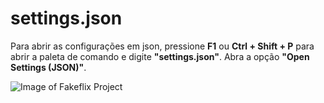 # settings.json

Para abrir as configurações em json, pressione **F1** ou **Ctrl + Shift + P** para abrir a paleta de comando e digite **"settings.json"**. Abra a opção **"Open Settings (JSON)"**.

![Image of Fakeflix Project](https://i.imgur.com/HCRRyzP.png)
